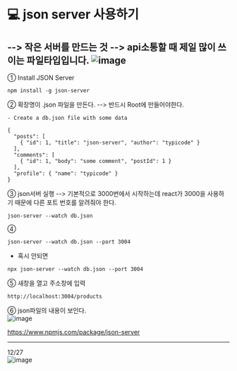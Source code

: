 # 💻 json server 사용하기
--> 작은 서버를 만드는 것 --> api소통할 때 제일 많이 쓰이는 파일타입입니다.
![image](https://github.com/leegowoon/react/assets/145514701/37678248-2ab0-4410-9ebf-f0cd5a1e3078)
---
① Install JSON Server
```
npm install -g json-server
```
② 확장명이 .json 파일을 만든다. --> 반드시 Root에 만들어야한다.
```
- Create a db.json file with some data

{
  "posts": [
    { "id": 1, "title": "json-server", "author": "typicode" }
  ],
  "comments": [
    { "id": 1, "body": "some comment", "postId": 1 }
  ],
  "profile": { "name": "typicode" }
}
```


③ json서버 실행 --> 기본적으로 3000번에서 시작하는데 react가 3000을 사용하기 때문에 다른 포트 번호를 알려줘야 한다.
```
json-server --watch db.json
```
④ 
```
json-server --watch db.json --port 3004
```
- 혹시 안되면
```
npx json-server --watch db.json --port 3004
```
⑤ 새창을 열고 주소창에 입력
```
http://localhost:3004/products
```
⑥ json파일의 내용이 보인다.   
![image](https://github.com/leegowoon/react/assets/145514701/a05a3ced-8f55-4f10-988a-5f96ad7a0c98)



https://www.npmjs.com/package/json-server



---

12/27   
![image](https://github.com/leegowoon/react/assets/145514701/faba8ea8-668f-4e7f-b24d-99a8e8a68a55)

